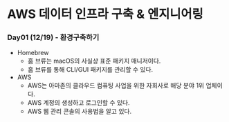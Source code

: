 # AWS 데이터 인프라 구축 & 엔지니어링

### Day01 (12/19) - 환경구축하기

- Homebrew 
  - 홈 브류는 macOS의 사실상 표준 패키지 매니저이다.
  - 홈 브류를 통해 CLI/GUI 패키지를 관리할 수 있다.
- AWS
  - AWS는 아마존의 클라우드 컴퓨팅 사업을 위한 자회사로 해당 분야 1위 업체이다.
  - AWS 계정의 생성하고 로그인할 수 있다.
  - AWS 웹 관리 콘솔의 사용법을 알고 있다.
